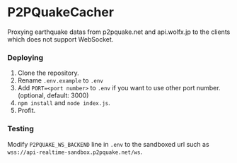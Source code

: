 # P2PQuakeCacher
Proxying earthquake datas from p2pquake.net and api.wolfx.jp to the clients which does not support WebSocket.
### Deploying
1. Clone the repository.
2. Rename `.env.example` to `.env`
3. Add `PORT=<port number>` to `.env` if you want to use other port number. (optional, default: 3000)
4. `npm install` and `node index.js`.
5. Profit.
### Testing
Modify `P2PQUAKE_WS_BACKEND` line in `.env` to the sandboxed url such as `wss://api-realtime-sandbox.p2pquake.net/ws`.
